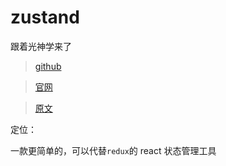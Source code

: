 # zustand

跟着光神学来了

> [github](https://github.com/pmndrs/zustand)

> [官网](https://docs.pmnd.rs/zustand/getting-started/introduction)

> [原文](https://mp.weixin.qq.com/s/EDb1BYugeUa9zuiSSUzU2w)

定位：

一款更简单的，可以代替`redux`的 react 状态管理工具